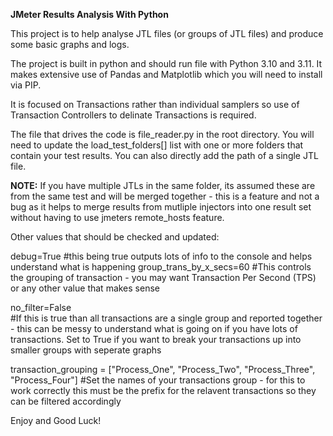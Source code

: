 **JMeter Results Analysis With Python**

This project is to help analyse JTL files (or groups of JTL files) and produce some basic graphs and logs.

The project is built in python and should run file with Python 3.10 and 3.11.  It makes extensive use of Pandas and Matplotlib which you will need to install via PIP.

It is focused on Transactions rather than individual samplers so use of Transaction Controllers to delinate Transactions is required.

The file that drives the code is file_reader.py in the root directory.  You will need to update the load_test_folders[] list with one or more folders that contain your test results.  You can also directly add the path of a single JTL file.

**NOTE:** If you have multiple JTLs in the same folder, its assumed these are from the same test and will be merged together - this is a feature and not a bug as it helps to merge results from mutliple injectors into one result set without having to use jmeters remote_hosts feature.

Other values that should be checked and updated:

debug=True                  #this being true outputs lots of info to the console and helps understand what is happening
group_trans_by_x_secs=60    #This controls the grouping of transaction - you may want Transaction Per Second (TPS) or any   other value that makes sense

no_filter=False             
#If this is true than all transactions are a single group and reported together - this can be messy to understand what is going on if you have lots of transactions.  Set to True if you want to break your transactions up into smaller groups with seperate graphs

transaction_grouping = ["Process_One", "Process_Two", "Process_Three", "Process_Four"]
#Set the names of your transactions group - for this to work correctly this must be the prefix for the relavent transactions so they can be filtered accordingly

Enjoy and Good Luck!
